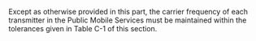 Except as otherwise provided in this part, the carrier frequency of each transmitter in the Public Mobile Services must be maintained within the tolerances given in Table C-1 of this section.

